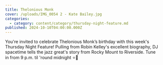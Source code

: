```yaml
---
title: Thelonious Monk
cover: /uploads/IMG_0054 2 - Kate Bailey.jpg
categories:
  - category: content/category/thursday-night-feature.md
published: 2024-10-10T04:00:00.000Z
---
```


You're invited to celebrate Thelonious Monk’s birthday with this week's Thursday Night Feature! Pulling from Robin Kelley's excellent biography, DJ spacetime tells the jazz great's story from Rocky Mount to Riverside. Tune in from 9 p.m. til 'round midnight ⭐️🎈
